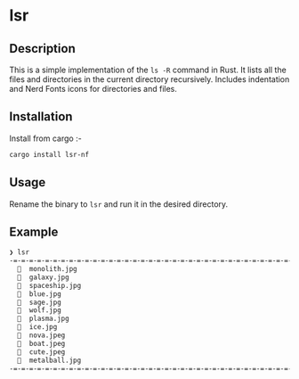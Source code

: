 # lsr 

## Description
This is a simple implementation of the `ls -R` command in Rust. It lists all the files and directories in the current directory recursively.
Includes indentation and Nerd Fonts icons for directories and files.

## Installation 
Install from cargo :-
```zsh
cargo install lsr-nf
```

## Usage
Rename the binary to `lsr` and run it in the desired directory.

## Example
```bash
❯ lsr
-=-=-=-=-=-=-=-=-=-=-=-=-=-=-=-=-=-=-=-=-=-=-=-=-=-=-=-=-=-=-=-=-=-=-=-=-=-=-=-=-=-=-=
    monolith.jpg
    galaxy.jpg
    spaceship.jpg
    blue.jpg
    sage.jpg
    wolf.jpg
    plasma.jpg
    ice.jpg
    nova.jpeg
    boat.jpeg
    cute.jpeg
    metalball.jpg
-=-=-=-=-=-=-=-=-=-=-=-=-=-=-=-=-=-=-=-=-=-=-=-=-=-=-=-=-=-=-=-=-=-=-=-=-=-=-=-=-=-=-=
```
